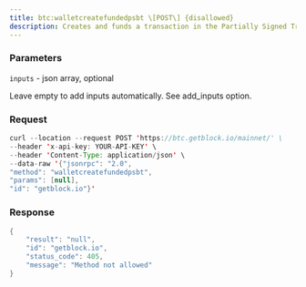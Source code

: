 ```yaml
---
title: btc:walletcreatefundedpsbt \[POST\] {disallowed}
description: Creates and funds a transaction in the Partially Signed Transactionformat.Implements the Creator and Updater roles.
---
```


### Parameters


`inputs` - json array, optional

Leave empty to add inputs automatically. See add_inputs option.

### Request

``` java
curl --location --request POST 'https://btc.getblock.io/mainnet/' \
--header 'x-api-key: YOUR-API-KEY' \
--header 'Content-Type: application/json' \
--data-raw '{"jsonrpc": "2.0",
"method": "walletcreatefundedpsbt",
"params": [null],
"id": "getblock.io"}'
```

###  Response

``` java
{
    "result": "null",
    "id": "getblock.io",
    "status_code": 405,
    "message": "Method not allowed"
}
```


